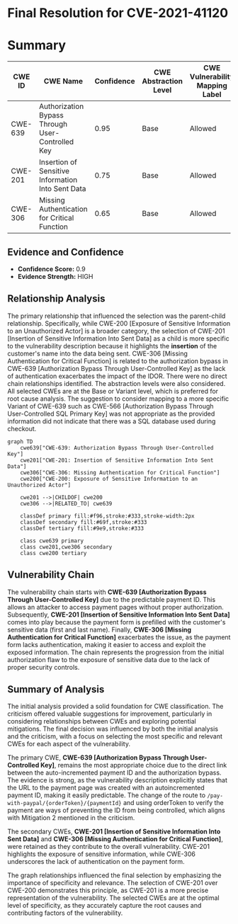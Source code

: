 # Final Resolution for CVE-2021-41120

# Summary

| CWE ID | CWE Name | Confidence | CWE Abstraction Level | CWE Vulnerability Mapping Label | CWE-Vulnerability Mapping Notes |
|---|---|---|---|---|---|
| CWE-639 | Authorization Bypass Through User-Controlled Key | 0.95 | Base | Allowed | Primary CWE |
| CWE-201 | Insertion of Sensitive Information Into Sent Data | 0.75 | Base | Allowed | Secondary Candidate |
| CWE-306 | Missing Authentication for Critical Function | 0.65 | Base | Allowed | Secondary Candidate |

## Evidence and Confidence

*   **Confidence Score:** 0.9
*   **Evidence Strength:** HIGH

## Relationship Analysis
The primary relationship that influenced the selection was the parent-child relationship. Specifically, while CWE-200 [Exposure of Sensitive Information to an Unauthorized Actor] is a broader category, the selection of CWE-201 [Insertion of Sensitive Information Into Sent Data] as a child is more specific to the vulnerability description because it highlights the **insertion** of the customer's name into the data being sent. CWE-306 [Missing Authentication for Critical Function] is related to the authorization bypass in CWE-639 [Authorization Bypass Through User-Controlled Key] as the lack of authentication exacerbates the impact of the IDOR. There were no direct chain relationships identified. The abstraction levels were also considered. All selected CWEs are at the Base or Variant level, which is preferred for root cause analysis. The suggestion to consider mapping to a more specific Variant of CWE-639 such as CWE-566 [Authorization Bypass Through User-Controlled SQL Primary Key] was not appropriate as the provided information did not indicate that there was a SQL database used during checkout.

```mermaid
graph TD
    cwe639["CWE-639: Authorization Bypass Through User-Controlled Key"]
    cwe201["CWE-201: Insertion of Sensitive Information Into Sent Data"]
    cwe306["CWE-306: Missing Authentication for Critical Function"]
    cwe200["CWE-200: Exposure of Sensitive Information to an Unauthorized Actor"]

    cwe201 -->|CHILDOF| cwe200
    cwe306 -->|RELATED_TO| cwe639

    classDef primary fill:#f96,stroke:#333,stroke-width:2px
    classDef secondary fill:#69f,stroke:#333
    classDef tertiary fill:#9e9,stroke:#333

    class cwe639 primary
    class cwe201,cwe306 secondary
    class cwe200 tertiary
```

## Vulnerability Chain
The vulnerability chain starts with **CWE-639 [Authorization Bypass Through User-Controlled Key]** due to the predictable payment ID. This allows an attacker to access payment pages without proper authorization. Subsequently, **CWE-201 [Insertion of Sensitive Information Into Sent Data]** comes into play because the payment form is prefilled with the customer's sensitive data (first and last name). Finally, **CWE-306 [Missing Authentication for Critical Function]** exacerbates the issue, as the payment form lacks authentication, making it easier to access and exploit the exposed information. The chain represents the progression from the initial authorization flaw to the exposure of sensitive data due to the lack of proper security controls.

## Summary of Analysis
The initial analysis provided a solid foundation for CWE classification. The criticism offered valuable suggestions for improvement, particularly in considering relationships between CWEs and exploring potential mitigations. The final decision was influenced by both the initial analysis and the criticism, with a focus on selecting the most specific and relevant CWEs for each aspect of the vulnerability.

The primary CWE, **CWE-639 [Authorization Bypass Through User-Controlled Key]**, remains the most appropriate choice due to the direct link between the auto-incremented payment ID and the authorization bypass. The evidence is strong, as the vulnerability description explicitly states that the URL to the payment page was created with an autoincremented payment ID, making it easily predictable. The change of the route to `/pay-with-paypal/{orderToken}/{paymentId}` and using orderToken to verify the payment are ways of preventing the ID from being controlled, which aligns with Mitigation 2 mentioned in the criticism.

The secondary CWEs, **CWE-201 [Insertion of Sensitive Information Into Sent Data]** and **CWE-306 [Missing Authentication for Critical Function]**, were retained as they contribute to the overall vulnerability. CWE-201 highlights the exposure of sensitive information, while CWE-306 underscores the lack of authentication on the payment form.

The graph relationships influenced the final selection by emphasizing the importance of specificity and relevance. The selection of CWE-201 over CWE-200 demonstrates this principle, as CWE-201 is a more precise representation of the vulnerability. The selected CWEs are at the optimal level of specificity, as they accurately capture the root causes and contributing factors of the vulnerability.